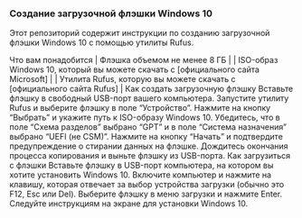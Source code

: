 ### Создание загрузочной флэшки Windows 10
Этот репозиторий содержит инструкции по созданию загрузочной флэшки Windows 10 с помощью утилиты Rufus.

Что вам понадобится
| Флэшка объемом не менее 8 ГБ |
| ISO-образ Windows 10, который вы можете скачать с [официального сайта Microsoft] |
| Утилита Rufus, которую вы можете скачать с [официального сайта Rufus] |
Как создать загрузочную флэшку
Вставьте флэшку в свободный USB-порт вашего компьютера.
Запустите утилиту Rufus и выберите флэшку в поле “Устройство”.
Нажмите на кнопку “Выбрать” и укажите путь к ISO-образу Windows 10.
Убедитесь, что в поле “Схема разделов” выбрано “GPT” и в поле “Система назначения” выбрано “UEFI (не CSM)”.
Нажмите на кнопку “Начать” и подтвердите предупреждение о стирании данных на флэшке.
Дождитесь окончания процесса копирования и выньте флэшку из USB-порта.
Как загрузиться с флэшки
Вставьте флэшку в USB-порт компьютера, на котором вы хотите установить Windows 10.
Включите компьютер и нажмите на клавишу, которая отвечает за выбор устройства загрузки (обычно это F12, Esc или Del).
Выберите флэшку в меню загрузки и нажмите Enter.
Следуйте инструкциям на экране для установки Windows 10.






